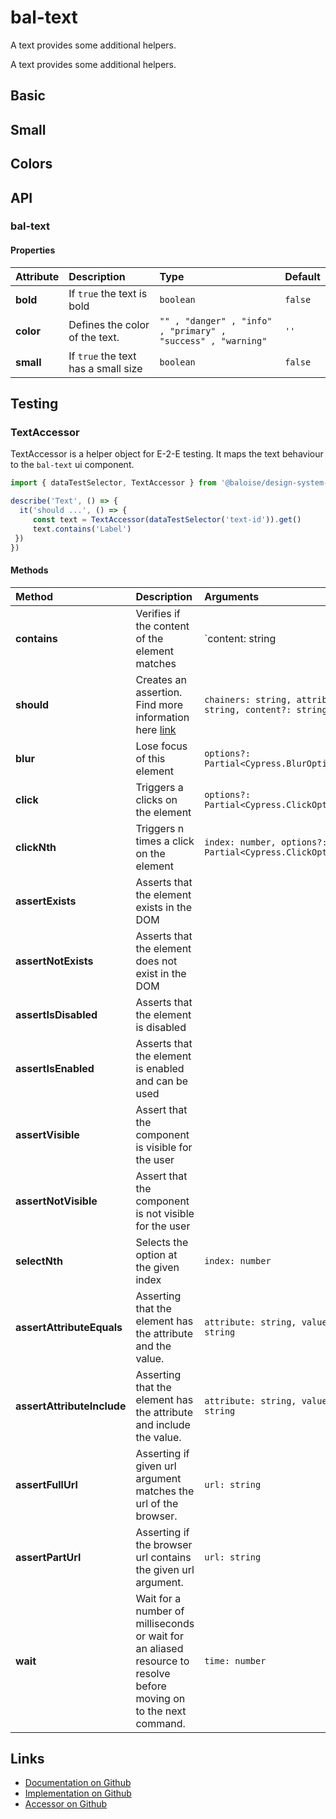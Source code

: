 # bal-text

A text provides some additional helpers.

<!-- START: human documentation top -->

A text provides some additional helpers.

<!-- END: human documentation top -->

## Basic

<ClientOnly>  <docs-demo-bal-text-100></docs-demo-bal-text-100></ClientOnly>


## Small

<ClientOnly>  <docs-demo-bal-text-101></docs-demo-bal-text-101></ClientOnly>


## Colors

<ClientOnly>  <docs-demo-bal-text-102></docs-demo-bal-text-102></ClientOnly>



## API

### bal-text

#### Properties

| Attribute | Description                         | Type                                                         | Default |
| :-------- | :---------------------------------- | :----------------------------------------------------------- | :------ |
| **bold**  | If `true` the text is bold          | `boolean`                                                    | `false` |
| **color** | Defines the color of the text.      | `"" , "danger" , "info" , "primary" , "success" , "warning"` | `''`    |
| **small** | If `true` the text has a small size | `boolean`                                                    | `false` |

## Testing

### TextAccessor

TextAccessor is a helper object for E-2-E testing.
It maps the text behaviour to the `bal-text` ui component.

```typescript
import { dataTestSelector, TextAccessor } from '@baloise/design-system-components-testing'

describe('Text', () => {
  it('should ...', () => {
     const text = TextAccessor(dataTestSelector('text-id')).get()
     text.contains('Label')
 })
})
```

#### Methods

| Method                     | Description                                                                                                        | Arguments                                                |
| :------------------------- | :----------------------------------------------------------------------------------------------------------------- | :------------------------------------------------------- |
| **contains**               | Verifies if the content of the element matches                                                                     | `content: string | number | RegExp`                      |
| **should**                 | Creates an assertion. Find more information here [link](https://docs.cypress.io/api/commands/should.html#Syntax)   | `chainers: string, attribute?: string, content?: string` |
| **blur**                   | Lose focus of this element                                                                                         | `options?: Partial<Cypress.BlurOptions>`                 |
| **click**                  | Triggers a clicks on the element                                                                                   | `options?: Partial<Cypress.ClickOptions>`                |
| **clickNth**               | Triggers n times a click on the element                                                                            | `index: number, options?: Partial<Cypress.ClickOptions>` |
| **assertExists**           | Asserts that the element exists in the DOM                                                                         |                                                          |
| **assertNotExists**        | Asserts that the element does not exist in the DOM                                                                 |                                                          |
| **assertIsDisabled**       | Asserts that the element is disabled                                                                               |                                                          |
| **assertIsEnabled**        | Asserts that the element is enabled and can be used                                                                |                                                          |
| **assertVisible**          | Assert that the component is visible for the user                                                                  |                                                          |
| **assertNotVisible**       | Assert that the component is not visible for the user                                                              |                                                          |
| **selectNth**              | Selects the option at the given index                                                                              | `index: number`                                          |
| **assertAttributeEquals**  | Asserting that the element has the attribute and the value.                                                        | `attribute: string, value: string`                       |
| **assertAttributeInclude** | Asserting that the element has the attribute and include the value.                                                | `attribute: string, value: string`                       |
| **assertFullUrl**          | Asserting if given url argument matches the url of the browser.                                                    | `url: string`                                            |
| **assertPartUrl**          | Asserting if the browser url contains the given url argument.                                                      | `url: string`                                            |
| **wait**                   | Wait for a number of milliseconds or wait for an aliased resource to resolve before moving on to the next command. | `time: number`                                           |

<!-- START: human documentation bottom -->

<!-- END: human documentation bottom -->


## Links

* [Documentation on Github](https://github.com/baloise/design-system/blob/master/docs/src/components/components/bal-text.md)
* [Implementation on Github](https://github.com/baloise/design-system/blob/master/packages/components/src/components/bal-text)
* [Accessor on Github](https://github.com/baloise/design-system/blob/master/packages/testing/src/accessors/text.accessor.ts)
